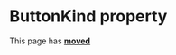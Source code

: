 # ButtonKind property

This page has [**moved**](https://lib-docs.delphidabbler.com/AboutBox/3.6/API/TPJAboutBoxDlg-ButtonKind)